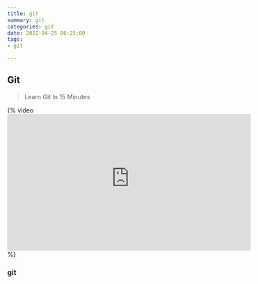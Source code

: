 ```yaml
---
title: git
summary: git
categories: git
date: 2022-04-25 06:25:00
tags:
- git

---
```

## Git
>Learn Git In 15 Minutes

{% video <iframe width="560" height="315" src="https://isblog.oss-cn-guangzhou.aliyuncs.com/USjZcfj8yxE.mp4" frameborder="0" gesture="media" allow="encrypted-media" allowfullscreen></iframe> %}

### git

